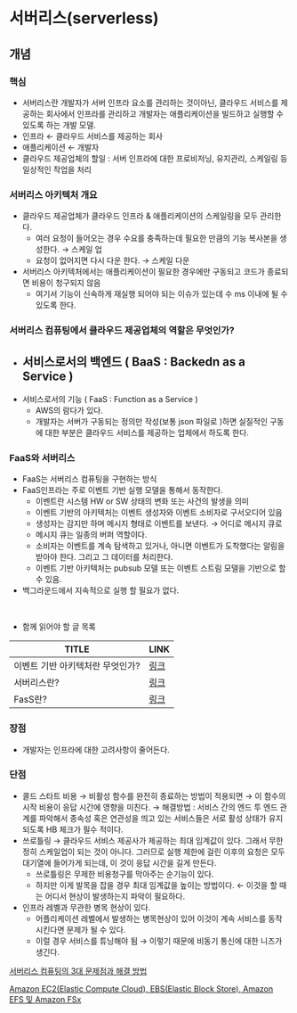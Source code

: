 # 서버리스(serverless)

## 개념

### 핵심

- 서버리스란 개발자가 서버 인프라 요소를 관리하는 것이아닌, 클라우드 서비스를 제공하는 회사에서 인프라를 관리하고 개발자는 애플리케이션을 빌드하고 실행할 수 있도록 하는 개발 모델.
- 인프라 ← 클라우드 서비스를 제공하는 회사
- 애플리케이션 ← 개발자
- 클라우드 제공업체의 할일 : 서버 인프라에 대한 프로비저닝, 유지관리, 스케일링 등 일상적인 작업을 처리

### 서버리스 아키텍처 개요

- 클라우드 제공업체가 클라우드 인프라 & 애플리케이션의 스케일링을 모두 관리한다.
    - 여러 요청이 들어오는 경우 수요를 충족하는데 필요한 만큼의 기능 복사본을 생성한다. → 스케일 업
    - 요청이 없어지면 다시 다운 한다. → 스케일 다운
- 서버리스 아키텍처에서는 애플리케이션이 필요한 경우에만 구동되고 코드가 종료되면 비용이 청구되지 않음
    - 여기서 기능이 신속하게 재실행 되어야 되는 이슈가 있는데 수 ms 이내에 될 수 있도록 한다.

### 서버리스 컴퓨팅에서 클라우드 제공업체의 역할은 무엇인가?

- 서비스로서의 백엔드 ( BaaS : Backedn as a Service )
    - 
- 서비스로서의 기능 ( FaaS : Function as a Service )
    - AWS의 람다가 있다.
    - 개발자는 서버가 구동되는 정의만 작성(보통 json 파일로 )하면 실질적인 구동에 대한 부분은 클라우드 서비스를 제공하는 업체에서 하도록 한다.
    

### FaaS와 서버리스

- FaaS는 서버리스 컴퓨팅을 구현하는 방식
- FaaS인프라는 주로 이벤트 기반 실행 모델을 통해서 동작한다.
    - 이벤트란 시스템 HW or SW 상태의 변화 또는 사건의 발생을 의미
    - 이벤트 기반의 아키텍처는 이벤트 생성자와 이벤트 소비자로 구서오디어 있음
    - 생성자는 감지만 하며 메시지 형태로 이벤트를 보낸다. → 어디로 메시지 큐로
    - 메시지 큐는 일종의 버퍼 역할이다.
    - 소비자는 이벤트를 계속 탐색하고 있거나, 아니면 이벤트가 도착했다는 알림을 받아야 한다. 그리고 그 데이터를 처리한다.
    - 이벤트 기반 아키텍처는 pubsub 모델 또는 이벤트 스트림 모델을 기반으로 할 수 있음.
- 백그라운드에서 지속적으로 실행 할 필요가 없다.

<br/>

- 함께 읽어야 할 글 목록  


| TITLE | LINK |
| ------ | ------ |  
| 이벤트 기반 아키텍처란 무엇인가? | [링크](https://www.redhat.com/ko/topics/integration/what-is-event-driven-architecture) | 
| 서버리스란? | [링크](https://www.redhat.com/ko/topics/cloud-native-apps/what-is-serverless) |
| FasS란? | [링크](https://www.redhat.com/ko/topics/cloud-native-apps/what-is-faas) |


### 장점

- 개발자는 인프라에 대한 고려사항이 줄어든다.

### 단점

- 콜드 스타트 비용 → 비활성 함수를 완전히 종료하는 방법이 적용되면 → 이 함수의 시작 비용이 응답 시간에 영향을 미친다. → 해결방법 : 서비스 간의 엔드 투 엔드 관계를 파악해서 종속성 혹은 연관성을 띄고 있는 서비스들은 서로 활성 상태가 유지되도록 HB 체크가 필수 적이다.
- 쓰로틀링 → 클라우드 서비스 제공사가 제공하는 최대 임계값이 있다. 그래서 무한정히 스케일업이 되는 것이 아니다. 그러므로 실행 제한에 걸린 이후의 요청은 모두 대기열에 들어가게 되는데, 이 것이 응답 시간을 길게 만든다.
    - 쓰로틀링은 무제한 비용청구를 막아주는 순기능이 있다.
    - 하지만 이게 발목을 잡을 경우 최대 임계값을 높이는 방법이다. ← 이것을 할 때는 어디서 현상이 발생하는지 파악이 필요하다.
- 인프라 레벨과 무관한 병목 현상이 있다.
    - 어플리케이션 레벨에서 발생하는 병목현상이 있어 이것이 계속 서비스를 동작시킨다면 문제가 될 수 있다.
    - 이럴 경우 서비스를 튜닝해야 됨 → 이렇기 때문에 비동기 통신에 대한 니즈가 생긴다.
    

[서버리스 컴퓨팅의 3대 문제점과 해결 방법](https://www.itworld.co.kr/news/116481)

[Amazon EC2(Elastic Compute Cloud), EBS(Elastic Block Store), Amazon EFS 및 Amazon FSx](https://waspro.tistory.com/489?category=855358)
